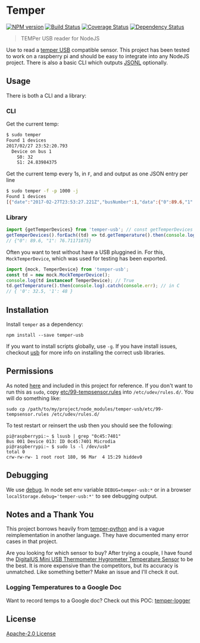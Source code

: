 # Temper

[![NPM version][npm-image]][npm-url] [![Build Status][travis-image]][travis-url]  [![Coverage Status][coveralls-image]][coveralls-url] [![Dependency Status][depstat-image]][depstat-url]

> TEMPer USB reader for NodeJS

Use to read a [temper USB](http://a.co/iwusSK8) compatible sensor.
This project has been tested to work on a raspberry pi and should be easy
to integrate into any NodeJS project. There is also a basic CLI which
outputs [JSONL](http://jsonlines.org/) optionally.

## Usage
There is both a CLI and a library:

### CLI
Get the current temp:
```bash
$ sudo temper
Found 1 devices
2017/02/27 23:52:20.793
  Device on bus 1
    S0: 32
    S1: 24.83984375

```

Get the current temp every 1s, in `F`, and and output as one JSON entry per line
```bash
$ sudo temper -f -p 1000 -j
Found 1 devices
[{"date":"2017-02-27T23:53:27.221Z","busNumber":1,"data":{"0":89.6,"1":76.71171875}}]
```

### Library
```javascript
import {getTemperDevices} from 'temper-usb'; // const getTemperDevices = require('temper-usb').getTemperDevices;
getTemperDevices().forEach((td) => td.getTemperature().then(console.log).catch(console.err));
// {"0": 89.6, "1": 76.71171875}
```

Often you want to test without have a USB pluggined in. For this, 
`MockTemperDevice`, which was used for testing has been exported.
```javascript
import {mock, TemperDevice} from 'temper-usb';
const td = new mock.MockTemperDevice();
console.log(td instanceof TemperDevice); // True
td.getTemperature().then(console.log).catch(console.err); // in C
// { '0': 32.5, '1': 48 } 
```

## Installation

Install `temper` as a dependency:

```shell
npm install --save temper-usb
```
If you want to install scripts globally, use `-g`. If you have install
issues, checkout [usb](https://www.npmjs.com/package/usb) for more info
on installing the correct usb libraries.

## Permissions
As noted [here](https://github.com/padelt/temper-python#usb-device-permissions) and
included in this project for reference. If you don't want to run this as `sudo`,
copy [etc/99-tempsensor.rules](https://github.com/mlucool/temper-usb/blob/master/etc/99-tempsensor.rules)
into `/etc/udev/rules.d/`. You will do something like:
```shell
sudo cp /path/to/my/project/node_modules/temper-usb/etc/99-tempsensor.rules /etc/udev/rules.d/
```

To test restart or reinsert the usb then you should see the following:
```shell
pi@raspberrypi:~ $ lsusb | grep "0c45:7401"
Bus 001 Device 013: ID 0c45:7401 Microdia 
pi@raspberrypi:~ $ sudo ls -l /dev/usb*
total 0
crw-rw-rw- 1 root root 180, 96 Mar  4 15:29 hiddev0
```

## Debugging
We use [debug](https://github.com/visionmedia/debug). In node set env variable `DEBUG=temper-usb:*` 
or in a browser `localStorage.debug='temper-usb:*'` to see debugging output.

## Notes and a Thank You
This project borrows heavily from [temper-python](https://github.com/padelt/temper-python/blob/master/temperusb/cli.py)
and is a vague reimplementation in another language. They have documented many
error cases in that project.

Are you looking for which sensor to buy? After trying a couple, I have found the [DigitalUS Mini USB Thermometer Hygrometer Temperature Sensor](http://a.co/0KmJn6f) to be the best. It is more expensive than the competitors, but its accuracy is unmatched. Like something better? Make an issue and I'll check it out.

### Logging Temperatures to a Google Doc
Want to record temps to a Google doc? Check out this POC: [temper-logger](https://github.com/mlucool/temper-logger)

License
-------------
[Apache-2.0 License](http://www.apache.org/licenses/LICENSE-2.0)

[npm-url]: https://npmjs.org/package/temper-usb
[npm-image]: https://badge.fury.io/js/temper-usb.svg

[travis-url]: http://travis-ci.org/mlucool/temper-usb
[travis-image]: https://secure.travis-ci.org/mlucool/temper-usb.png?branch=master

[coveralls-url]: https://coveralls.io/github/mlucool/temper-usb?branch=master
[coveralls-image]: https://coveralls.io/repos/mlucool/temper-usb/badge.svg?branch=master&service=github

[depstat-url]: https://david-dm.org/mlucool/temper-usb
[depstat-image]: https://david-dm.org/mlucool/temper-usb.png

